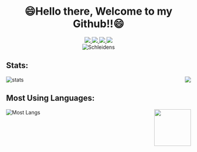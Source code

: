 <!--
**NVTines/NVTines** is a ✨ _special_ ✨ repository because its `README.md` (this file) appears on your GitHub profile.

Here are some ideas to get you started:
- 👋
- 🔭 I’m currently working on ...
- 🌱 I’m currently learning ...
- 👯 I’m looking to collaborate on ...
- 🤔 I’m looking for help with ...
- 💬 Ask me about ...
- 📫 How to reach me: ...
- 😄 Pronouns: ...
- ⚡ Fun fact: ...
-->
<div >
    <h1 align="center">😄Hello there, Welcome to my Github!!😄</h1>
</div>
<div align="center">
  <a href="https://instagram.com/nvtines">
    <img src="https://img.shields.io/badge/Instagram-E4405F?style=for-the-badge&logo=instagram&logoColor=white" />
  </a>
  <a href="https://linkedin.com/in/nvtines">
    <img src="https://img.shields.io/badge/LinkedIn-0077B5?style=for-the-badge&logo=linkedin&logoColor=white" />
  </a>
  <a href="https://facebook.com/nvtines">
    <img src="https://img.shields.io/badge/Facebook-1877F2?style=for-the-badge&logo=facebook&logoColor=white" />
  </a>
  <a href="https://discord.gg/nvtines">
    <img src="https://img.shields.io/badge/Discord-7289DA?style=for-the-badge&logo=discord&logoColor=white"/>
  </a>
</div>
<div align="center">
  <img alt="Schleidens" src="https://cdn.dribbble.com/users/1059583/screenshots/4171367/coding-freak.gif" />
</div>

<h2>Stats:</h2>

![stats](https://github-readme-stats.vercel.app/api?username=NVTines&show_icons=true&title_color=fff&icon_color=79ff97&text_color=9f9f9f&bg_color=151515&include_all_commits=true&count_private=true&card_width=700)
<img align="right" src='https://github.com/Rishit-dagli/Rishit-dagli/blob/master/images/octocat-anime.gif'>

<h2>Most Using Languages:</h2>

![Most Langs](https://github-readme-stats.vercel.app/api/top-langs/?username=NVTines&show_icons=true&title_color=fff&icon_color=79ff97&text_color=9f9f9f&bg_color=151515&include_all_commits=true&count_private=true&layout=compact&card_width=700)
<img align="right" src='https://github.com/Rishit-dagli/Rishit-dagli/blob/master/images/Hi.gif' width='100px'>

